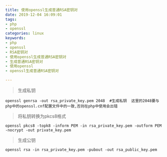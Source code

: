 ```yaml
---
title: 使用openssl生成普通RSA密钥对
date: 2019-12-04 16:09:01
tags: 
- php
- openssl
categories: linux
keywords:
- php
- openssl
- RSA密钥对
- 使用openssl生成普通RSA密钥对
- 生成普通RSA密钥对
- 使用openssl
- openssl生成普通RSA密钥对

---
```

> 生成私钥
```shell
openssl genrsa -out rsa_private_key.pem 2048  #生成私钥  这里的2048要与php中的openssl.cnf配置文件中的一致,否则在php中使用会出错
```
> 将私钥转换为pkcs8格式
```shell
openssl pkcs8 -topk8 -inform PEM -in rsa_private_key.pem -outform PEM -nocrypt -out private_key.pem
```
>生成公钥
```shell
openssl rsa -in rsa_private_key.pem -pubout -out rsa_public_key.pem
```